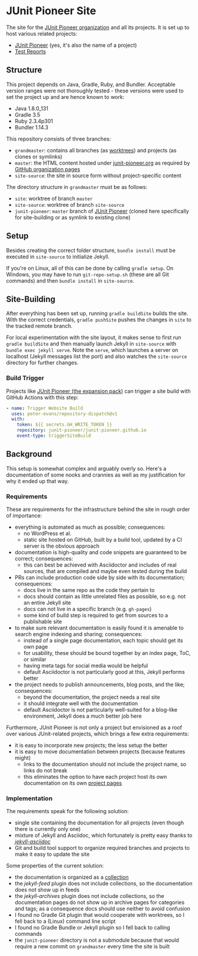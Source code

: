 # JUnit Pioneer Site

The site for the [JUnit Pioneer organization][pioneer-org] and all its projects.
It is set up to host various related projects:

* [JUnit Pioneer][pioneer] (yes, it's also the name of a project)
* [Test Reports][reports]

[pioneer-org]: https://github.com/junit-pioneer
[pioneer]: https://github.com/junit-pioneer/junit-pioneer
[reports]: https://github.com/junit-pioneer/test-reports


## Structure

This project depends on Java, Gradle, Ruby, and Bundler.
Acceptable version ranges were not thoroughly tested - these versions were used to set the project up and are hence known to work:

* Java 1.8.0_131
* Gradle 3.5
* Ruby 2.3.4p301
* Bundler 1.14.3

This repository consists of three branches:

* `grandmaster`: contains all branches (as [worktrees][git-worktree]) and projects (as clones or symlinks)
* `master`: the HTML content hosted under [junit-pioneer.org](http://junit-pioneer.org) as required by [GitHub organization pages][gh-org-pages]
* `site-source`: the site in source form without project-specific content

The directory structure in `grandmaster` must be as follows:

* `site`: worktree of branch `master`
* `site-source`: worktree of branch `site-source`
* `junit-pioneer`: `master` branch of [JUnit Pioneer][Pioneer] (cloned here specifically for site-building or as symlink to existing clone)

[git-worktree]: https://git-scm.com/docs/git-worktree
[gh-org-pages]: https://help.github.com/articles/user-organization-and-project-pages/#user--organization-pages


## Setup

Besides creating the correct folder structure, `bundle install` must be executed in `site-source` to initialize Jekyll.

If you're on Linux, all of this can be done by calling `gradle setup`.
On Windows, you may have to run `git-repo-setup.sh` (these are all Git commands) and then `bundle install` in `site-source`.


## Site-Building

After everything has been set up, running `gradle buildSite` builds the site.
With the correct credentials, `gradle pushSite` pushes the changes in `site` to the tracked remote branch.

For local experimentation with the site layout, it makes sense to first run `gradle buildSite` and then manually launch Jekyll in `site-source` with `bundle exec jekyll serve`.
Note the `serve`, which launches a server on localhost (Jekyll messages list the port) and also watches the `site-source` directory for further changes.

### Build Trigger

Projects like [JUnit Pioneer (the expansion pack)](https://github.com/junit-pioneer/junit-pioneer) can trigger a site build with GitHub Actions with this step:

```yaml
- name: Trigger Website Build
  uses: peter-evans/repository-dispatch@v1
  with:
    token: ${{ secrets.GH_WRITE_TOKEN }}
    repository: junit-pioneer/junit-pioneer.github.io
    event-type: triggerSiteBuild
```


## Background

This setup is somewhat complex and arguably overly so.
Here's a documentation of some nooks and crannies as well as my justification for why it ended up that way.

### Requirements

These are requirements for the infrastructure behind the site in rough order of importance:

* everything is automated as much as possible; consequences:
    * no WordPress et al.
    * static site hosted on GitHub, built by a build tool, updated by a CI server is the obvious approach
* documentation is high-quality and code snippets are guaranteed to be correct; consequences:
    * this can best be achieved with Asciidoctor and includes of real sources, that are compiled and maybe even tested during the build
* PRs can include production code side by side with its documentation; consequences:
    * docs live in the same repo as the code they pertain to
    * docs should contain as little unrelated files as possible, so e.g. not an entire Jekyll site
    * docs can not live in a specific branch (e.g. `gh-pages`)
    * some kind of build step is required to get from sources to a publishable site
* to make sure relevant documentation is easily found it is amenable to search engine indexing and sharing; consequences:
    * instead of a single page documentation, each topic should get its own page
    * for usability, these should be bound together by an index page, ToC, or similar
    * having meta tags for social media would be helpful
    * default Asciidoctor is not particularly good at this, Jekyll performs better
* the project needs to publish announcements, blog posts, and the like; consequences:
    * beyond the documentation, the project needs a real site
    * it should integrate well with the documentation
    * default Asciidoctor is not particularly well-suited for a blog-like environment, Jekyll does a much better job here

Furthermore, JUnit Pioneer is not only a project but envisioned as a roof over various JUnit-related projects, which brings a few extra requirements:

* it is easy to incorporate new projects; the less setup the better
* it is easy to move documentation between projects (because features might)
    * links to the documentation should not include the project name, so links do not break
    * this eliminates the option to have each project host its own documentation on its own [project pages][gh-project-pages]

[gh-project-pages]: https://help.github.com/articles/user-organization-and-project-pages/#project-pages

### Implementation

The requirements speak for the following solution:

* single site containing the documentation for all projects (even though there is currently only one)
* mixture of Jekyll and Asciidoc, which fortunately is pretty easy thanks to _[jekyll-asciidoc]_
* Git and build tool support to organize required branches and projects to make it easy to update the site

Some properties of the current solution:

* the documentation is organized as a [collection][jekyll-collections]
* the _jekyll-feed_ plugin does not include collections, so the documentation does not show up in feeds
* the _jekyll-archives_ plugin does not include collections, so the documentation pages do not show up in archive pages for categories and tags; as a consequence docs should use neither to avoid confusion
* I found no Gradle Git plugin that would cooperate with worktrees, so I fell back to a (Linux) command line script
* I found no Gradle Bundle or Jekyll plugin so I fell back to calling commands
* the `junit-pioneer` directory is not a submodule because that would require a new commit on `grandmaster` every time the site is built

[jekyll-asciidoc]: https://github.com/asciidoctor/jekyll-asciidoc
[jekyll-collections]: https://jekyllrb.com/docs/collections/
